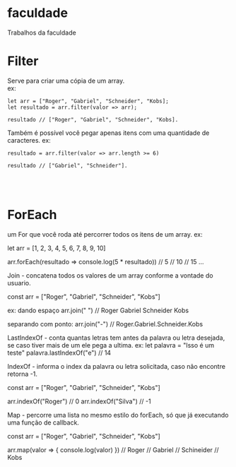 # faculdade
Trabalhos da faculdade

<h1>Filter</h1>
Serve para criar uma cópia de um array.
</br>
ex:

```
let arr = ["Roger", "Gabriel", "Schneider", "Kobs];
let resultado = arr.filter(valor => arr);

resultado // ["Roger", "Gabriel", "Schneider", "Kobs].
```

Também é possível você pegar apenas itens com uma quantidade de caracteres.
ex:

```
resultado = arr.filter(valor => arr.length >= 6)

resultado // ["Gabriel", "Schneider"].
```

</br>
</br>

<h1>ForEach</h1>
um For que você roda até percorrer todos os itens de um array.
ex:

let arr = [1, 2, 3, 4, 5, 6, 7, 8, 9, 10]

arr.forEach(resultado => console.log(5 * resultado))
// 5
// 10
// 15
...



Join - concatena todos os valores de um array conforme a vontade do usuario.

const arr = ["Roger", "Gabriel", "Schneider", "Kobs"]

ex: dando espaço
arr.join(" ") // Roger Gabriel Schneider Kobs

separando com ponto:
arr.join("-") // Roger.Gabriel.Schneider.Kobs



LastIndexOf - conta quantas letras tem antes da palavra ou letra desejada, se caso tiver mais de um ele pega a ultima.
ex:
let palavra = "Isso é um teste"
palavra.lastIndexOf("e") // 14



IndexOf - informa o index da palavra ou letra solicitada, caso não encontre retorna -1.

const arr = ["Roger", "Gabriel", "Schneider", "Kobs"]

arr.indexOf("Roger") // 0
arr.indexOf("Silva") // -1



Map - percorre uma lista no mesmo estilo do forEach, só que já executando uma função de callback.

const arr = ["Roger", "Gabriel", "Schneider", "Kobs"]

arr.map(valor => { console.log(valor) })
// Roger
// Gabriel
// Schineider
// Kobs
